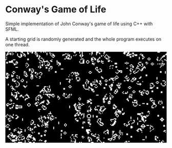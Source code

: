 # Conway's Game of Life

Simple implementation of John Conway's game of life using C++ with SFML.

A starting grid is randomly generated and the whole program executes on one thread.

![gif](https://github.com/arnauKL/ConwaysGOL/blob/main/conway-GOL.gif)
